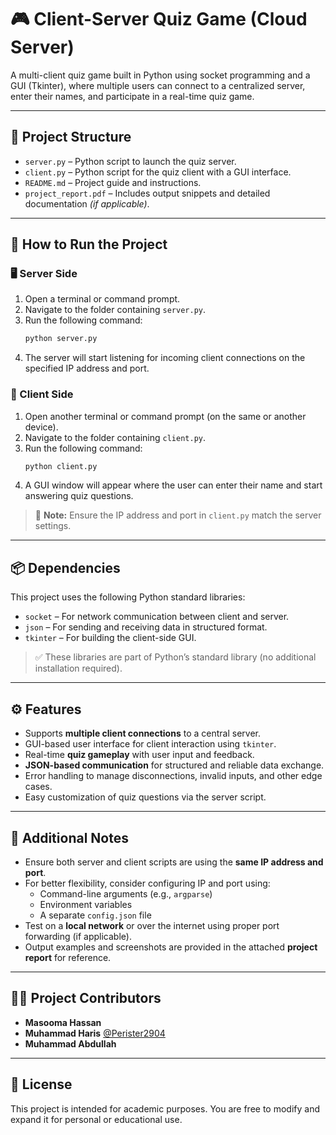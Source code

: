 # 🎮 Client-Server Quiz Game (Cloud Server)

A multi-client quiz game built in Python using socket programming and a GUI (Tkinter), where multiple users can connect to a centralized server, enter their names, and participate in a real-time quiz game.

---

## 📁 Project Structure

- `server.py` – Python script to launch the quiz server.
- `client.py` – Python script for the quiz client with a GUI interface.
- `README.md` – Project guide and instructions.
- `project_report.pdf` – Includes output snippets and detailed documentation *(if applicable)*.

---

## 🚀 How to Run the Project

### 🖥️ Server Side

1. Open a terminal or command prompt.
2. Navigate to the folder containing `server.py`.
3. Run the following command:
   ```bash
   python server.py
   ```
4. The server will start listening for incoming client connections on the specified IP address and port.

### 👥 Client Side

1. Open another terminal or command prompt (on the same or another device).
2. Navigate to the folder containing `client.py`.
3. Run the following command:
   ```bash
   python client.py
   ```
4. A GUI window will appear where the user can enter their name and start answering quiz questions.

> 📌 **Note:** Ensure the IP address and port in `client.py` match the server settings.

---

## 📦 Dependencies

This project uses the following Python standard libraries:

- `socket` – For network communication between client and server.
- `json` – For sending and receiving data in structured format.
- `tkinter` – For building the client-side GUI.

> ✅ These libraries are part of Python’s standard library (no additional installation required).

---

## ⚙️ Features

- Supports **multiple client connections** to a central server.
- GUI-based user interface for client interaction using `tkinter`.
- Real-time **quiz gameplay** with user input and feedback.
- **JSON-based communication** for structured and reliable data exchange.
- Error handling to manage disconnections, invalid inputs, and other edge cases.
- Easy customization of quiz questions via the server script.

---

## 📌 Additional Notes

- Ensure both server and client scripts are using the **same IP address and port**.
- For better flexibility, consider configuring IP and port using:
  - Command-line arguments (e.g., `argparse`)
  - Environment variables
  - A separate `config.json` file
- Test on a **local network** or over the internet using proper port forwarding (if applicable).
- Output examples and screenshots are provided in the attached **project report** for reference.

---

## 👨‍💻 Project Contributors

- **Masooma Hassan** 
- **Muhammad Haris** [@Perister2904](https://github.com/Perister2904)  
- **Muhammad Abdullah**  

---

## 📄 License

This project is intended for academic purposes. You are free to modify and expand it for personal or educational use.
